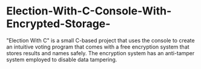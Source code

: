 # Election-With-C-Console-With-Encrypted-Storage-
"Election With C" is a small C-based project that uses the console to create an intuitive voting program that comes with a free encryption system that stores results and names safely. The encryption system has an anti-tamper system employed to disable data tampering. 
